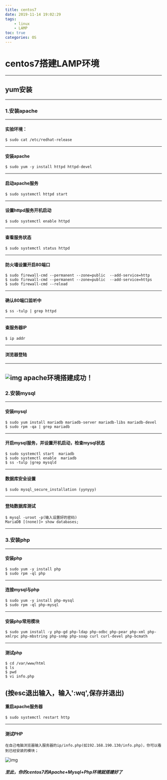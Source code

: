 ```yaml
---
title: centos7
date: 2019-11-14 19:02:29
tags:
	- linux
	- LAMP
toc: true
categories: OS
---
```

# centos7搭建LAMP环境
---
## yum安装
---
### 1.安装apache
---
#### 实验环境：
	$ sudo cat /etc/redhat-release
---
#### 安装apache
	$ sudo yum -y install httpd httpd-devel
---
#### 启动apache服务
	$ sudo systemctl httpd start
---
#### 设置httpd服务开机启动
	$ sudo systemctl enable httpd
---
#### 查看服务状态
	$ sudo systemctl status httpd
---
#### 防火墙设置开启80端口
	$ sudo firewall-cmd --permanent --zone=public  --add-service=http
	$ sudo firewall-cmd --permanent --zone=public  --add-service=https
	$ sudo firewall-cmd --reload	
---
#### 确认80端口监听中
	$ ss -tulp | grep httpd
---
#### 查服务器IP
	$ ip addr
---
<!-- more -->
#### 浏览器登陆
---
![img](https://images2015.cnblogs.com/blog/1054216/201707/1054216-20170721173607855-676796079.jpg)
apache环境搭建成功！
---
### 2.安装mysql
---
#### 安装mysql
	$ sudo yum install mariadb mariadb-server mariadb-libs mariadb-devel
	$ sudo rpm -qa | grep mariadb
---
#### 开启mysql服务，并设置开机启动，检查mysql状态
	$ sudo systemctl start  mariadb
	$ sudo systemctl enable  mariadb 
	$ ss -tulp |grep mysqld
---
#### 数据库安全设置
	$ sudo mysql_secure_installation (yynyyy)
---
#### 登陆数据库测试
	$ mysql -uroot -p(输入设置好的密码)
	MariaDB [(none)]> show databases;
---
### 3.安装php
---
#### 安装php
	$ sudo yum -y install php
	$ sudo rpm -ql php
---
#### 连接mysql与php
	$ sudo yum -y install php-mysql
	$ sudo rpm -ql php-mysql
---
#### 安装php常用模块
	$ sudo yum install -y php-gd php-ldap php-odbc php-pear php-xml php-xmlrpc php-mbstring php-snmp php-soap curl curl-devel php-bcmath
---
#### 测试php
	$ cd /var/www/html
	$ ls
	$ pwd
	$ vi info.php

<?php
phpinfo();
?>



(按esc退出输入，输入':wq',保存并退出)
---
#### 重启apache服务器
	$ sudo systemctl restart http
---
#### 测试PHP
	在自己电脑浏览器输入服务器的ip/info.php(如192.168.190.130/info.php)，你可以看到已经安装的模块；
![img](https://images2015.cnblogs.com/blog/1054216/201707/1054216-20170725104919468-1062733523.jpg)

##### 至此，你的centos7的Apache+Mysql+Php环境就搭建好了